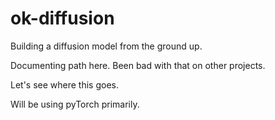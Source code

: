 # ok-diffusion

Building a diffusion model from the ground up.

Documenting path here. Been bad with that on other projects.

Let's see where this goes.

Will be using pyTorch primarily.
